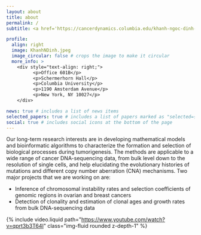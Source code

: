 ```yaml
---
layout: about
title: about
permalink: /
subtitle: <a href='https://cancerdynamics.columbia.edu/khanh-ngoc-dinh-phd'>Associated</a> with the <a href='https://cancerdynamics.columbia.edu'>Irving Institute for Cancer Dynamics</a> and the <a href='https://stat.columbia.edu'>Department of Statistics</a> at <a href='https://www.columbia.edu'>Columbia University</a>.

profile:
  align: right
  image: KhanhNDinh.jpeg
  image_circular: false # crops the image to make it circular
  more_info: >
    <div style="text-align: right;">
          <p>Office 601B</p>
          <p>Schermerhorn Hall</p>
          <p>Columbia University</p>
          <p>1190 Amsterdam Avenue</p>
          <p>New York, NY 10027</p>
    </div>

news: true # includes a list of news items
selected_papers: true # includes a list of papers marked as "selected={true}"
social: true # includes social icons at the bottom of the page
---
```


Our long-term research interests are in developing mathematical models and bioinformatic algorithms to characterize the formation and selection of biological processes during tumorigenesis. The methods are applicable to a wide range of cancer DNA-sequencing data, from bulk level down to the resolution of single cells, and help elucidating the evolutionary histories of mutations and different copy number aberration (CNA) mechanisms. Two major projects that we are working on are:

- Inference of chromosomal instability rates and selection coefficients of genomic regions in ovarian and breast cancers
- Detection of clonality and estimation of clonal ages and growth rates from bulk DNA-sequencing data

{% include video.liquid path="https://www.youtube.com/watch?v=qprt3b3T64I" class="img-fluid rounded z-depth-1" %}